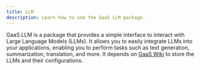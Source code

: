 ```yaml
---
title: LLM
description: Learn how to use the GaaS LLM package.
---
```




GaaS LLM is a package that provides a simple interface to interact with Large Language Models (LLMs).
It allows you to easily integrate LLMs into your applications, enabling you to perform tasks such as text generation, summarization, translation, and more.
It depends on [GaaS Wiki](/packages/gaas-wiki) to store the LLMs and their configurations.
